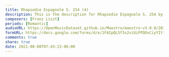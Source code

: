 ```yaml
---
title: Rhapsodie Espagnole S. 254 (4)
description: This is the description for Rhapsodie Espagnole S. 254 by Franz Liszt
composers: [Franz Liszt]
periods: [Romantic]
audioURL: https://OpenMusicDataset.github.io/Maestro/maestro-v3.0.0/2013/ORIG-MIDI_03_7_8_13_Group__MID--AUDIO_17_R2_2013_wav--3.midi
formURL: https://docs.google.com/forms/d/e/1FAIpQLSf3s2viUiFPQOvCiyYIttoQjbYgtdyAZXpInV8eFokGuOdq1Q/viewform
comments: true
share: true
date: 2021-08-08T07:43:13-06:00
---
```


